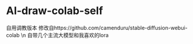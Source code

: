 # AI-draw-colab-self
自用调教版本
修改自https://github.com/camenduru/stable-diffusion-webui-colab \n
自带几个主流大模型和我喜欢的lora
